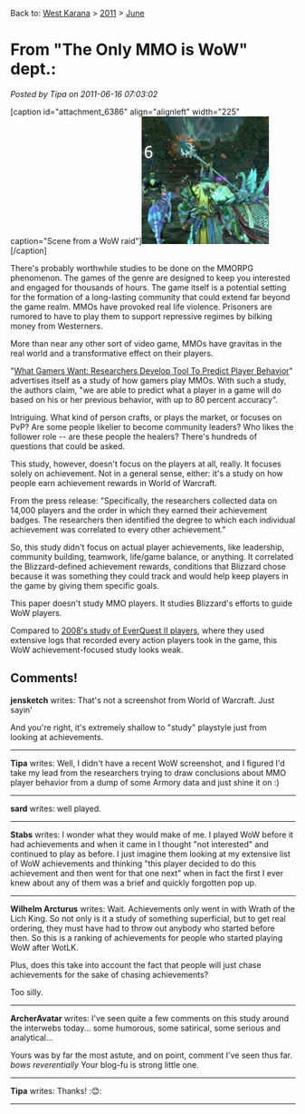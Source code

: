 Back to: [West Karana](/posts/westkarana.md) > [2011](/posts/2011/westkarana.md) > [June](./westkarana.md)
# From "The Only MMO is WoW" dept.:

*Posted by Tipa on 2011-06-16 07:03:02*

[caption id="attachment\_6386" align="alignleft" width="225" caption="Scene from a WoW raid"][![](../../../uploads/2011/06/rift-2011-06-04-22-44-12-39-225x225.jpg "Scene from a WoW raid")](../../../uploads/2011/06/rift-2011-06-04-22-44-12-39.jpg)[/caption]

There's probably worthwhile studies to be done on the MMORPG phenomenon. The games of the genre are designed to keep you interested and engaged for thousands of hours. The game itself is a potential setting for the formation of a long-lasting community that could extend far beyond the game realm. MMOs have provoked real life violence. Prisoners are rumored to have to play them to support repressive regimes by bilking money from Westerners.

More than near any other sort of video game, MMOs have gravitas in the real world and a transformative effect on their players.

"[What Gamers Want: Researchers Develop Tool To Predict Player Behavior](http://news.ncsu.edu/releases/wmsrobertspredict/)" advertises itself as a study of how gamers play MMOs. With such a study, the authors claim, "we are able to predict what a player in a game will do based on his or her previous behavior, with up to 80 percent accuracy".

Intriguing. What kind of person crafts, or plays the market, or focuses on PvP? Are some people likelier to become community leaders? Who likes the follower role -- are these people the healers? There's hundreds of questions that could be asked.

This study, however, doesn't focus on the players at all, really. It focuses solely on achievement. Not in a general sense, either: it's a study on how people earn achievement rewards in World of Warcraft.

From the press release: "Specifically, the researchers collected data on 14,000 players and the order in which they earned their achievement badges. The researchers then identified the degree to which each individual achievement was correlated to every other achievement."

So, this study didn't focus on actual player achievements, like leadership, community building, teamwork, life/game balance, or anything. It correlated the Blizzard-defined achievement rewards, conditions that Blizzard chose because it was something they could track and would help keep players in the game by giving them specific goals.

This paper doesn't study MMO players. It studies Blizzard's efforts to guide WoW players.

Compared to [2008's study of EverQuest II players](http://www.sciencedaily.com/releases/2009/02/090227130934.htm), where they used extensive logs that recorded every action players took in the game, this WoW achievement-focused study looks weak.

## Comments!

**jensketch** writes: That's not a screenshot from World of Warcraft. Just sayin'

And you're right, it's extremely shallow to "study" playstyle just from looking at achievements.

---

**Tipa** writes: Well, I didn't have a recent WoW screenshot, and I figured I'd take my lead from the researchers trying to draw conclusions about MMO player behavior from a dump of some Armory data and just shine it on :)

---

**sard** writes: well played.

---

**Stabs** writes: I wonder what they would make of me. I played WoW before it had achievements and when it came in I thought "not interested" and continued to play as before. I just imagine them looking at my extensive list of WoW achievements and thinking "this player decided to do this achievement and then went for that one next" when in fact the first I ever knew about any of them was a brief and quickly forgotten pop up.

---

**Wilhelm Arcturus** writes: Wait. Achievements only went in with Wrath of the Lich King. So not only is it a study of something superficial, but to get real ordering, they must have had to throw out anybody who started before then. So this is a ranking of achievements for people who started playing WoW after WotLK.

Plus, does this take into account the fact that people will just chase achievements for the sake of chasing achievements?

Too silly.

---

**ArcherAvatar** writes: I've seen quite a few comments on this study around the interwebs today... some humorous, some satirical, some serious and analytical... 

Yours was by far the most astute, and on point, comment I've seen thus far. *bows reverentially* Your blog-fu is strong little one.

---

**Tipa** writes: Thanks! ::blush::

---

